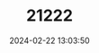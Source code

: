 ---
title: "21222"
category: "Sylvisorex oriundus"
draft: false
date: 2024-02-22 13:03:50
languages:
  English: ["Mountain Shrew", "Lesser Forest Shrew"]
---